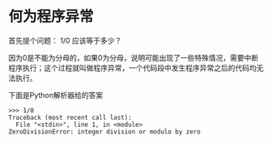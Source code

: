 # 何为程序异常

首先提个问题： 1/0 应该等于多少？

因为0是不能为分母的，如果0为分母，说明可能出现了一些特殊情况，需要中断程序执行；这个过程就叫做程序异常，一个代码段中发生程序异常之后的代码均无法执行。

下面是Python解析器给的答案

```shell
>>> 1/0
Traceback (most recent call last):
  File "<stdin>", line 1, in <module>
ZeroDivisionError: integer division or modulo by zero
```

